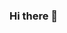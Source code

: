 ### Hi there 👋

<!--
**tsukumohana/tsukumohana** is a ✨ _special_ ✨ repository because its `README.md` (this file) appears on your GitHub profile.

Here are some ideas to get you started:

- 🔭 I’m currently working on Hell
- 🌱 I’m currently learning object detection and tracking
- 👯 I’m looking to collaborate on no one
- 🤔 I’m looking for help with someone
- 💬 Ask me about nothing
- 📫 How to reach me: noway
- 😄 Pronouns: A pig that doesn't fly is just a pig.
- ⚡ Fun fact: nothing
-->
